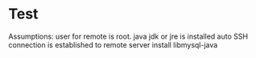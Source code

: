 # Test

Assumptions:
user for remote is root.
java jdk or jre is installed
auto SSH connection is established to remote server
install libmysql-java
